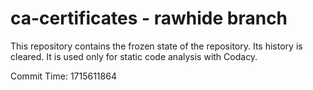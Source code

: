 # ca-certificates - rawhide branch

This repository contains the frozen state of the repository.
Its history is cleared. It is used only for static code
analysis with Codacy.

Commit Time: 1715611864